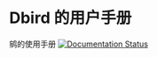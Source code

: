 #  Dbird 的用户手册
鹓的使用手册
[![Documentation Status](https://readthedocs.org/projects/ddbird/badge/?version=latest)](https://ddbird.readthedocs.io/en/latest/?badge=latest)
